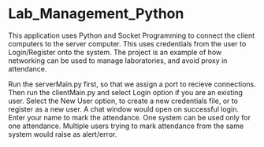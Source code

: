 # Lab_Management_Python
This application uses Python and Socket Programming to connect the client computers to the server computer.
This uses credentials from the user to Login/Register onto the system.
The project is an example of how networking can be used to manage laboratories, and avoid proxy in attendance.

Run the serverMain.py first, so that we assign a port to recieve connections.
Then run the clientMain.py and select Login option if you are an existing user. 
Select the New User option, to create a new credentials file, or to register as a new user.
A chat window would open on successful login. 
Enter your name to mark the attendance.
One system can be used only for one attendance. Multiple users trying to mark attendance from the same system would raise as alert/error.

